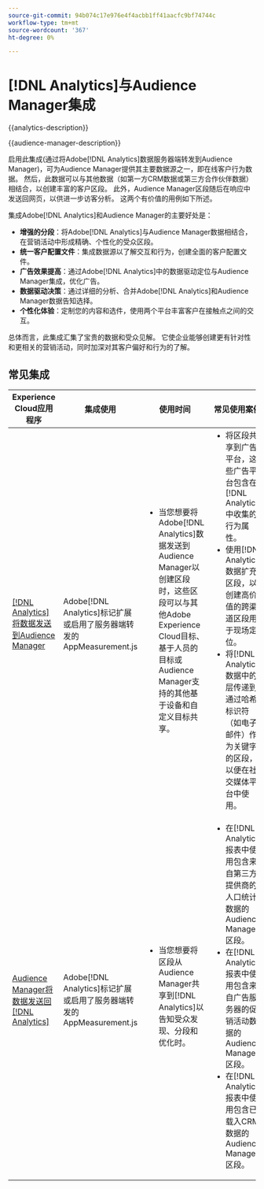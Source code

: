 ```yaml
---
source-git-commit: 94b074c17e976e4f4acbb1ff41aacfc9bf74744c
workflow-type: tm+mt
source-wordcount: '367'
ht-degree: 0%

---
```



# [!DNL Analytics]与Audience Manager集成

{{analytics-description}}

{{audience-manager-description}}

启用此集成(通过将Adobe[!DNL Analytics]数据服务器端转发到Audience Manager)，可为Audience Manager提供其主要数据源之一，即在线客户行为数据。 然后，此数据可以与其他数据（如第一方CRM数据或第三方合作伙伴数据）相结合，以创建丰富的客户区段。 此外，Audience Manager区段随后在响应中发送回网页，以供进一步访客分析。 这两个有价值的用例如下所述。

集成Adobe[!DNL Analytics]和Audience Manager的主要好处是：

+ **增强的分段**：将Adobe[!DNL Analytics]与Audience Manager数据相结合，在营销活动中形成精确、个性化的受众区段。
+ **统一客户配置文件**：集成数据源以了解交互和行为，创建全面的客户配置文件。
+ **广告效果提高**：通过Adobe[!DNL Analytics]中的数据驱动定位与Audience Manager集成，优化广告。
+ **数据驱动决策**：通过详细的分析、合并Adobe[!DNL Analytics]和Audience Manager数据告知选择。
+ **个性化体验**：定制您的内容和选件，使用两个平台丰富客户在接触点之间的交互。

总体而言，此集成汇集了宝贵的数据和受众见解。 它使企业能够创建更有针对性和更相关的营销活动，同时加深对其客户偏好和行为的了解。

## 常见集成

<table>
    <thead>
        <tr>
            <th>Experience Cloud应用程序</th>
            <th>集成使用</th>
            <th>使用时间</th>
            <th>常见使用案例</th>
        </tr>
    </thead>
    <tbody>
        <tr>
            <td>
                <a href="/docs/analytics-learn/tutorials/integrations/audience-manager/enable-server-side-forwarding-in-adobe-launch.html" target="_blank" rel="noreferrer">[!DNL Analytics]将数据发送到Audience Manager</a>
            </td>
            <td>Adobe[!DNL Analytics]标记扩展或启用了服务器端转发的AppMeasurement.js</td>
            <td>
                <ul style="margin-top: 0;">
                    <li>当您想要将Adobe[!DNL Analytics]数据发送到Audience Manager以创建区段时，这些区段可以与其他Adobe Experience Cloud目标、基于人员的目标或Audience Manager支持的其他基于设备和自定义目标共享。</li>
                </ul>
            </td>
            <td>
                <ul style="margin-top: 0;">
                    <li>将区段共享到广告平台，这些广告平台包含在[!DNL Analytics]中收集的行为属性。</li>
                    <li>使用[!DNL Analytics]数据扩充区段，以创建高价值的跨渠道区段用于现场定位。</li>
                    <li>将[!DNL Analytics]数据中的层传递到通过哈希标识符（如电子邮件）作为关键字的区段，以便在社交媒体平台中使用。</li>
                </ul>
            </td>
        </tr>        
        <tr>
            <td>
                <a href="https://experienceleague.adobe.com/docs/analytics/integration/audience-analytics/mc-audiences-aam.html" target="_blank" rel="noreferrer">Audience Manager将数据发送回[!DNL Analytics]</a>
            </td>
            <td>Adobe[!DNL Analytics]标记扩展或启用了服务器端转发的AppMeasurement.js</td>
            <td>
                <ul style="margin-top: 0;">
                    <li>当您想要将区段从Audience Manager共享到[!DNL Analytics]以告知受众发现、分段和优化时。</li>
                </ul>
            </td>
            <td>
                <ul style="margin-top: 0;">
                    <li>在[!DNL Analytics]报表中使用包含来自第三方提供商的人口统计数据的Audience Manager区段。</li>
                    <li>在[!DNL Analytics]报表中使用包含来自广告服务器的促销活动数据的Audience Manager区段。</li>
                    <li>在[!DNL Analytics]报表中使用包含已载入CRM数据的Audience Manager区段。</li>
                </ul>
            </td>
        </tr>
    </tbody>
</table>
